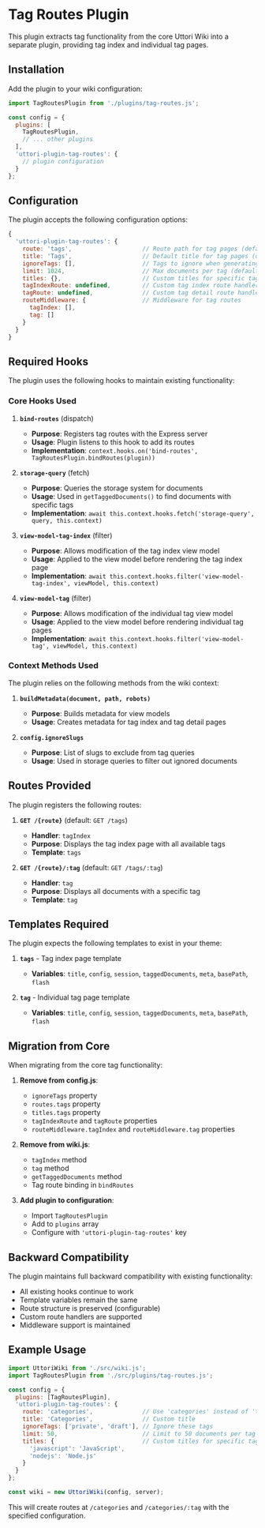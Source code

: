 # Tag Routes Plugin

This plugin extracts tag functionality from the core Uttori Wiki into a separate plugin, providing tag index and individual tag pages.

## Installation

Add the plugin to your wiki configuration:

```javascript
import TagRoutesPlugin from './plugins/tag-routes.js';

const config = {
  plugins: [
    TagRoutesPlugin,
    // ... other plugins
  ],
  'uttori-plugin-tag-routes': {
    // plugin configuration
  }
};
```

## Configuration

The plugin accepts the following configuration options:

```javascript
{
  'uttori-plugin-tag-routes': {
    route: 'tags',                    // Route path for tag pages (default: 'tags')
    title: 'Tags',                    // Default title for tag pages (default: 'Tags')
    ignoreTags: [],                   // Tags to ignore when generating the tags page (default: [])
    limit: 1024,                      // Max documents per tag (default: 1024)
    titles: {},                       // Custom titles for specific tags (default: {})
    tagIndexRoute: undefined,         // Custom tag index route handler (default: undefined)
    tagRoute: undefined,              // Custom tag detail route handler (default: undefined)
    routeMiddleware: {                // Middleware for tag routes
      tagIndex: [],
      tag: []
    }
  }
}
```

## Required Hooks

The plugin uses the following hooks to maintain existing functionality:

### Core Hooks Used

1. **`bind-routes`** (dispatch)
   - **Purpose**: Registers tag routes with the Express server
   - **Usage**: Plugin listens to this hook to add its routes
   - **Implementation**: `context.hooks.on('bind-routes', TagRoutesPlugin.bindRoutes(plugin))`

2. **`storage-query`** (fetch)
   - **Purpose**: Queries the storage system for documents
   - **Usage**: Used in `getTaggedDocuments()` to find documents with specific tags
   - **Implementation**: `await this.context.hooks.fetch('storage-query', query, this.context)`

3. **`view-model-tag-index`** (filter)
   - **Purpose**: Allows modification of the tag index view model
   - **Usage**: Applied to the view model before rendering the tag index page
   - **Implementation**: `await this.context.hooks.filter('view-model-tag-index', viewModel, this.context)`

4. **`view-model-tag`** (filter)
   - **Purpose**: Allows modification of the individual tag view model
   - **Usage**: Applied to the view model before rendering individual tag pages
   - **Implementation**: `await this.context.hooks.filter('view-model-tag', viewModel, this.context)`

### Context Methods Used

The plugin relies on the following methods from the wiki context:

1. **`buildMetadata(document, path, robots)`**
   - **Purpose**: Builds metadata for view models
   - **Usage**: Creates metadata for tag index and tag detail pages

2. **`config.ignoreSlugs`**
   - **Purpose**: List of slugs to exclude from tag queries
   - **Usage**: Used in storage queries to filter out ignored documents

## Routes Provided

The plugin registers the following routes:

1. **`GET /{route}`** (default: `GET /tags`)
   - **Handler**: `tagIndex`
   - **Purpose**: Displays the tag index page with all available tags
   - **Template**: `tags`

2. **`GET /{route}/:tag`** (default: `GET /tags/:tag`)
   - **Handler**: `tag`
   - **Purpose**: Displays all documents with a specific tag
   - **Template**: `tag`

## Templates Required

The plugin expects the following templates to exist in your theme:

1. **`tags`** - Tag index page template
   - **Variables**: `title`, `config`, `session`, `taggedDocuments`, `meta`, `basePath`, `flash`

2. **`tag`** - Individual tag page template
   - **Variables**: `title`, `config`, `session`, `taggedDocuments`, `meta`, `basePath`, `flash`

## Migration from Core

When migrating from the core tag functionality:

1. **Remove from config.js**:
   - `ignoreTags` property
   - `routes.tags` property
   - `titles.tags` property
   - `tagIndexRoute` and `tagRoute` properties
   - `routeMiddleware.tagIndex` and `routeMiddleware.tag` properties

2. **Remove from wiki.js**:
   - `tagIndex` method
   - `tag` method
   - `getTaggedDocuments` method
   - Tag route binding in `bindRoutes`

3. **Add plugin to configuration**:
   - Import `TagRoutesPlugin`
   - Add to `plugins` array
   - Configure with `'uttori-plugin-tag-routes'` key

## Backward Compatibility

The plugin maintains full backward compatibility with existing functionality:

- All existing hooks continue to work
- Template variables remain the same
- Route structure is preserved (configurable)
- Custom route handlers are supported
- Middleware support is maintained

## Example Usage

```javascript
import UttoriWiki from './src/wiki.js';
import TagRoutesPlugin from './src/plugins/tag-routes.js';

const config = {
  plugins: [TagRoutesPlugin],
  'uttori-plugin-tag-routes': {
    route: 'categories',              // Use 'categories' instead of 'tags'
    title: 'Categories',              // Custom title
    ignoreTags: ['private', 'draft'], // Ignore these tags
    limit: 50,                        // Limit to 50 documents per tag
    titles: {                         // Custom titles for specific tags
      'javascript': 'JavaScript',
      'nodejs': 'Node.js'
    }
  }
};

const wiki = new UttoriWiki(config, server);
```

This will create routes at `/categories` and `/categories/:tag` with the specified configuration.
